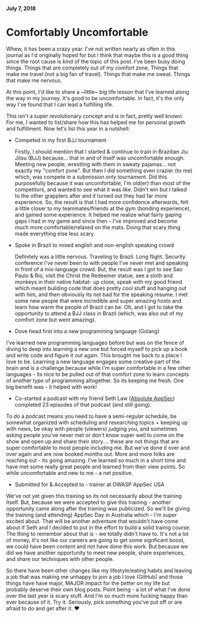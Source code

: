 #### July 7, 2018

# Comfortably Uncomfortable

Whew, it has been a crazy year. I've not written nearly as often in this journal as I'd originally hoped for but I think that maybe this is a good thing since the root cause is kind of the topic of this post. I've been busy doing things. Things that are completely out of my comfort zone. Things that make me travel (not a big fan of travel). Things that make me sweat. Things that make me nervous.

At this point, I'd like to share a ~little~ big life lesson that I've learned along the way in my journey. It's good to be uncomfortable. In fact, it's the only way I've found that I can lead a fulfilling life.

This isn't a super revolutionary concept and is in fact, pretty well known. For me, I wanted to list/share how this has helped me for personal growth and fulfillment. Now let's list this year in a nutshell:

* Competed in my first BJJ tournament
  
  Firstly, I should mention that I started & continue to train in Brazilian Jiu Jitsu (BJJ) because... that in and of itself was uncomfortable enough. Meeting new people, wrestling with them in sweaty pajamas... not exactly my "comfort zone". But then I did something even crazier (to me) which, was compete in a submission only tournament. Did this purposefully because it was uncomfortable, I'm old(er) than most of the competitors, and wanted to see what it was like. Didn't win but I talked to the other grapplers after and it turned out they had far more experience. So, the result is that I had more confidence afterwards, felt a little closer to my teammates/friends at the gym (bonding experience), and gained some experience. It helped me realize what fairly gaping gaps I had in my game and since then - I've improved and become much more comfortable/relaxed on the mats. Doing that scary thing made everything else less scary. 

* Spoke in Brazil to mixed english and non-english speaking crowd

  Definitely was a little nervous. Traveling to Brazil. Long flight. Security conference I've never been to with people I've never met and speaking in front of a mix-language crowd. But, the result was I got to see Sao Paulo & Rio, visit the Christ the Redeemer statue, see a sloth and monkeys in their native habitat- up close, speak with my good friend which meant building code that does pretty cool stuff and hanging out with him, and then obviously its not bad for the speaking resume. I met some new people that were incredible and super amazing hosts and learn how warm the people of Brazil can be. Oh, and I got to take the opportunity to attend a BJJ class in Brazil (which, was also out of my comfort zone but went amazing).
   
* Dove head first into a new programming language (Golang)
  
 I've learned new programming languages before but was on the fence of diving to deep into learning a new one but forced myself to pick up a book and write code and figure it out again. This brought me back to a place I love to be. Learning a new language engages some creative part of the brain and is a challenge because while I'm super comfortable in a few other languages - its nice to be pulled out of that comfort zone to learn concepts of another _type_ of programming altogether. So its keeping me fresh. One big benefit was - it helped with work! 

* Co-started a podcast with my friend Seth Law ([Absolute AppSec](https://absoluteappsec.com)) completed 23 episodes of that podcast (and still going). 

To do a podcast means you need to have a semi-regular schedule, be somewhat organized with scheduling and researching topics + keeping up with news, be okay with people (viewers) judging you, and sometimes asking people you've never met or don't know super well to come on the show and open up and share their story.... these are not things that are super comfortable to most people including me. But we've done it over and over again and are now booked months out. More and more folks are reaching out - its going amazing. I've learned so much in a short time and have met some really great people and learned from their view points. So while uncomfortable and new to me - a net positive.


* Submitted for & Accepted to - trainer at OWASP AppSec USA

We've not yet given this training so its not necessarily about the training itself. But, because we were accepted to give this training - another opportunity came along after the training was publicized. So we'll be giving the training (and attending) AppSec Day in Australia which - I'm super excited about. That will be another adventure that wouldn't have come about if Seth and I decided to put in the effort to build a solid trainig course. The thing to remember about that is - we totally didn't have to. It's not a lot of money, it's not like our careers are going to get some signficant boost, we could have been content and not have done this work. But because we did we have another opportunity to meet new people, share experiences, and share our techniques with other people.

So there have been other changes like my lifestyle/eating habits and leaving a job that was making me unhappy to join a job I love (GitHub) and those things have have major, MAJOR impact for the better on my life but probably deserve their own blog posts. Point being - a lot of what I've done over the last year is scary stuff. And I'm so much more fucking happy than ever because of it. Try it. Seriously, pick something you've put off or are afraid to do and get after it. ❤️






